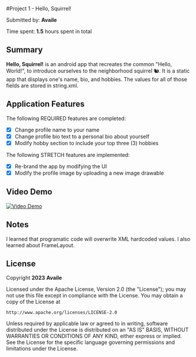 <!-- (This is a comment) INSTRUCTIONS: Go through this page and fill out any **bolded** entries with their correct values.-->

#Project 1 - Hello, Squirrel!

Submitted by: **Availe**

Time spent: **1.5** hours spent in total

## Summary

**Hello, Squirrel!** is an android app that recreates the common "Hello, World!", to introduce ourselves to the neighborhood squirrel 🐿. It is a static app that displays one's name, bio, and hobbies. The values for all of those fields are stored in string.xml.

## Application Features

The following REQUIRED features are completed:

- [X] Change profile name to your name
- [X] Change profile bio text to a personal bio about yourself
- [X] Modify hobby section to include your top three (3) hobbies

The following STRETCH features are implemented:

- [X] Re-brand the app by modifying the UI
- [X] Modify the profile image by uploading a new image drawable

## Video Demo

[<img src='[http://i.imgur.com/link/to/your/gif/file.gif](https://user-images.githubusercontent.com/94802525/268530187-050ea9bb-0ee5-4487-ad52-e3d6c3724dcf.webm)' title='Video Demo' width='' alt='Video Demo' />
](https://user-images.githubusercontent.com/94802525/268530187-050ea9bb-0ee5-4487-ad52-e3d6c3724dcf.webm)

## Notes

I learned that programatic code will overwrite XML hardcoded values. I also learned about FrameLayout.

## License

Copyright **2023** **Availe**

Licensed under the Apache License, Version 2.0 (the "License");
you may not use this file except in compliance with the License.
You may obtain a copy of the License at

    http://www.apache.org/licenses/LICENSE-2.0

Unless required by applicable law or agreed to in writing, software
distributed under the License is distributed on an "AS IS" BASIS,
WITHOUT WARRANTIES OR CONDITIONS OF ANY KIND, either express or implied.
See the License for the specific language governing permissions and
limitations under the License.

